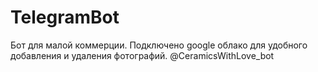 # TelegramBot
Бот для малой коммерции. Подключено google облако для удобного добавления и удаления фотографий. 
@CeramicsWithLove_bot
